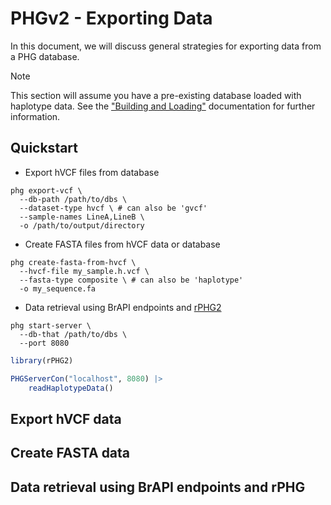 # PHGv2 - Exporting Data

In this document, we will discuss general strategies for exporting
data from a PHG database.

> [!NOTE]
> This section will assume you have a pre-existing database loaded
> with haplotype data. See the ["Building and Loading"](build_and_load.md)
> documentation for further information.

## Quickstart

* Export hVCF files from database
```shell
phg export-vcf \
  --db-path /path/to/dbs \
  --dataset-type hvcf \ # can also be 'gvcf'
  --sample-names LineA,LineB \
  -o /path/to/output/directory
```

* Create FASTA files from hVCF data or database
```shell
phg create-fasta-from-hvcf \
  --hvcf-file my_sample.h.vcf \
  --fasta-type composite \ # can also be 'haplotype'
  -o my_sequence.fa
```

* Data retrieval using BrAPI endpoints and [rPHG2](https://maize-genetics.github.io/rPHG2/)

```shell
phg start-server \
  --db-that /path/to/dbs \
  --port 8080
```

``` r
library(rPHG2)

PHGServerCon("localhost", 8080) |>
    readHaplotypeData()
```

## Export hVCF data

## Create FASTA data

## Data retrieval using BrAPI endpoints and rPHG